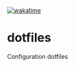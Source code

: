 [![wakatime](https://wakatime.com/badge/user/c8d2802f-0742-4964-bd79-1cb374b6de43/project/5007df21-7df6-471d-b8eb-e8879b26cb4b.svg)](https://wakatime.com/badge/user/c8d2802f-0742-4964-bd79-1cb374b6de43/project/5007df21-7df6-471d-b8eb-e8879b26cb4b)

# dotfiles

Configuration dotfiles
